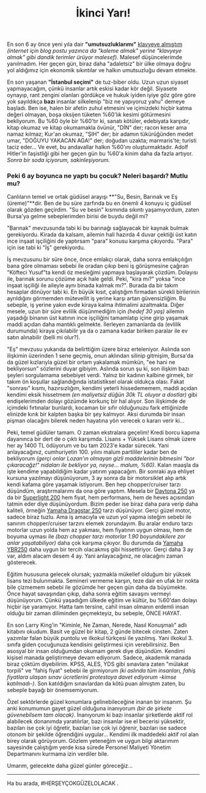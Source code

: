 ﻿---
layout: single
name: ikinci-yari
title: "İkinci Yarı!"
category: articles
---

En son 6 ay önce yeni yıla dair **"umutsuzluklarımı"** [klavyeye almıştım](https://aydinkabatas.github.io/articles/yeni-yila-girerken) *(internet için blog postu yazınca da "kaleme almak" yerine "klavyeye almak" gibi dandik terimler ürüyor malesef)*. Malesef düşüncelerimde yanılmadım. Her geçen gün, biraz daha "adaletsiz" bir ülke olmaya doğru yol aldığımız için ekonomik sıkıntılar ve halkın umutsuzluğu devam etmekte.

En son yaşanan **"İstanbul seçimi"** de tuz-biber oldu. Uzun uzun siyaset yapmayacağım, çünkü insanlar artık eskisi kadar kör değil. Siyasete oynayıp, rant zengini olanları gördükçe ve hukuk iyiden iyiye göz göre göre yok sayıldıkça **bazı** insanlar silkelenip "biz ne yapıyoruz yahu" demeye başladı. Ben ise, halen bir afetin zuhul etmesini ve içimizdeki hiçbir katma değeri olmayan, boşa oksijen tüketen %60'lık kesimi götürmesini bekliyorum. Bu %60 öyle bir %60'tır ki, sanatı kötüler, edebiyata karşıdır, kitap okumaz ve kitap okumamakla övünür, "DİN" der; racon keser ama namaz kılmaz; Kur'an okumaz, "ŞIH" der; bir adamın tükürüğünden medet umar, "DOĞUYU YAKACAN AGA!" der; doğudan uzakta; marmaris'te; turisti taciz eder... Ve evet, bu andavallar halkın %60'ını oluşturmaktadır. Adolf Hitler'in faşistliği gibi her geçen gün bu %60'a kinim daha da fazla artıyor.
*Sonra bir soda içiyorum, sakinleşiyorum.*

### Peki 6 ay boyunca ne yaptı bu çocuk? Neleri başardı? Mutlu mu?

Canlıların temel ve ortak güdüsel arayışı **"Su, Besin, Barınak ve Eş (üreme)"**dir. Ben de bu süre zarfında bu en önemli 4 konuyu iç güdüsel olarak gözden geçirdim. "Su ve besin" kısmında sıkıntı yaşamıyordum, zaten Bursa'ya gelme sebeplerimden birisi de buydu değil mi?

"Barınak" mevzusunda tabi ki bu barınağı sağlayacak bir kaynak bulmak gerekiyordu. Kirada da kalsam, ailemin hali hazırda 4 duvar çektiği üst katın ince inşaat işçiliğini de yaptırsam "para" konusu karşıma çıkıyordu. "Para" için ise tabi ki "İş" gerekiyordu.

İş mevzusunu bir süre önce, önce emlakçı olarak, daha sonra emlakçılığın bana göre olmaması sebebi ile oradan çıkıp beni iş görüşmesine çağıran "Köfteci Yusuf"ta kendi öz mesleğimi yapmaya başlayarak çözdüm. Dolayısı ile, barınak sorunu çözüme açık hale geldi. Peki, "kira mı?" yoksa "ince inşaat işçiliği ile aileyle aynı binada kalmak mı?". Burada da bir takım hesaplar dönüyor tabi ki. En büyük kısıt, çalıştığım firmadan sürekli birilerinin ayrıldığını görmemden mütevellit iş yerine karşı artan güvensizliğim. Bu sebeple, iş yerine yakın evde kiraya kalma ihtimalimi azaltmakta. Diğer mesele, uzun bir süre evlilik düşünmediğim için *(hedef 30 yaş)* ailemin yaşadığı binanın üst katının ince işçiliğini tamamlatıp içine girip yaşamak maddi açıdan daha mantıklı gelmekte. İlerleyen zamanlarda da (evlilik durumunda) kiraya çıkılabilir ya da o zamana kadar biriken paralar ile ev satın alınabilir (belli mi olur?).

"Eş" mevzusu yukarıda da belirttiğim üzere biraz erteleniyor. Aslında son ilişkimin üzerinden 1 sene geçmiş, onun aklından silinip gitmişim, Bursa'da da güzel kızlarıyla güzel bir ortam yakalamak mümkün, "ee hani ne bekliyorsun" sözlerini duyar gibiyim. Aslında sorun şu ki, son ilişkim bazı şeyleri sorgulamama sebebiyet verdi. Yalnız bir kadının kalbine girmek, bir takım ön koşullar sağlandığında istatistiksel olarak oldukça olası. Fakat "sonrası" kısmı, hazırsızlığım, kendimi yeterli hissedememem, maddi açıdan kendimi eksik hissetmem *(en maliyetsiz düğün 30k TL oluyor a dostlar)* gibi endişelerimden dolayı gözümde korkunç bir hal alıyor. Son ilişkimde de içimdeki fırtınalar bunlardı, kocaman bir sıfır olduğunuzu fark ettiğinizde elinizde kırık bir kalpten başka bir şey kalmıyor. Aksi durumda bir insan pişman olacağını bilerek neden hayatına yön verecek o kararı verir ki...

Peki, temel güdüler tamam. O zaman ekstralara geçelim! Kredi borcu kapıma dayanınca bir dert de o çıktı karşımda. Lisans + Yüksek Lisans olmak üzere her ay 1400 TL ödüyorum ve bu tam 2023'e kadar sürecek. Yani anlayacağınız, cumhuriyetin 100. yılını malum partililer kadar ben de bekliyorum *(gerçi onlar Lozan'ın olmayan gizli maddelerinin bitmesini "bor çıkaracağz!" nidaları ile bekliyor ya, neyse... malum, %60)*. Kalan maaşla da işte kendime yapabildiğim kadar yatırım yapacağım. Bir sonraki aya ehliyet kursuna yazılmayı düşünüyorum, 3 ay sonra da bir motorsiklet alıp artık kendi kafama göre yaşamak istiyorum. Ben hep chopper/cruiser tarzı düşündüm, araştırmalarımı da ona göre yaptım. Mesela bir [Daytona 250](http://i.hizliresim.com/j4r35r.png) ya da bir [Superlight 200](https://kubamotor.com.tr/wp-content/uploads/superlight-200-06.jpg) hem fiyat, hem performans, hem de heves açısından tatmin eder diye düşünüyordum. Bizim peder ise biraz daha para verip daha kaliteli, örneğin [Yamaha Dragstar 250](https://www.motorcular.com/files/1000x1000_img_-13-_1799179226.jpg) tarzı düşünüyor. Gerçi güzel motor, sadece biraz tuzlu. Ama iş amacıyla ve uzun yol yapma isteğim sebebi ile sanırım chopper/cruiser tarzını elemek zorundayım. Bu aralar enduro tarzı motorlar uzun yolda hem az yakması, hem fiyatının uygun olması, hem de boyuma uyması ile *(bazı chopper tarzı motorlar 1.90 boyundakilere zor anlar yaşatabiliyor)* daha çok karşıma çıkıyor. Bu durumda da [Yamaha YBR250](https://www.visordown.com/sites/default/files/styles/v2_large/public/7160.jpg?itok=F1Sn9XS7) daha uygun bir tercih olacakmış gibi hissettiriyor. Gerçi daha 3 ay var, aldım alacam desem 4 ay. Yani anlayacağınız, ne olacağını zaman gösterecek.

Eğitim hususuna gelecek olursak; yazmakla mükellef olduğum bir yüksek lisans tezi bulunmakta. Semineri vermeme karşın, teze dair en ufak bir nokta bile çizmemem sebebi ile gözümde her geçen gün daha da büyümekte. Önce hayat savaşından çıkıp, daha sonra eğitim savaşını vermeyi düşünüyorum. Çünkü yaşadığım ülkede eğitim ve kültür, bu %60'dan dolayı hiçbir işe yaramıyor. Hatta tam tersine, cahil insan olmanın erdemli insan olduğu bir zaman diliminden geçmekteyiz, bu sebeple, ÖNCE HAYAT.

En son Larry King'in "Kiminle, Ne Zaman, Nerede, Nasıl Konuşmalı" adlı kitabını okudum. Basit ve güzel bir kitap, 2 günde bitecek cinsten. Zaten yazımlar falan büyük puntolu ve ilkokul türkçesi ile yazılmış. Yani ilkokul 3. sınıfa giden çocuğunuza kendisini geliştirmesi için verebilirsiniz. Ben asosyal bir insan olduğumdan okumam gerek diye düşündüm. Kendimi kişisel manada geliştirmeye devam ediyorum. Sadece, akademik manada biraz çöktüm diyebilirim. KPSS, ALES, YDS gibi sınavlara zaten "mülakat torpili" ve "fahiş fiyat" sebebi ile girmiyorum *(ki aslında tüm insanları, fahiş fiyatlara ulaşan sınav ücretlerini protestoya davet ediyorum -kimse katılmadı-)*. Son katıldığım sınavlardan da kötü puan almıştım zaten, bu sebeple bayağı bir önemsemiyorum.

Özel sektörlerde güzel konumlara gelinebileceğine inanan bir insanım. Şu anki konumumun gayet güzel olduğuna inanıyorum *(bir de şirkete güvenebilsem tam olacak)*. İnanıyorum ki bazı insanlar şirketlerde aktif rol alabilecek donanımda yaratılırlar, bazı insanlar ise el becerisi yüksektir, bazıları ise çok iyi öğretir, bazıları ise çok iyi öğrenir, bazıları ise sadece otonom bir şekilde öğrendiğini uygular... Kendimi ilk maddedeki aktif rol alan birey olarak görüyorum. Gözlem yeteneğim ve uygun bilgi aktarımım sayesinde çalıştığım yerde kısa sürede Personel Maliyeti Yönetim Departmanını kurmama izin verdiler bile. 

Umarım, gelecekte daha güzel günler göreceğiz...

---

Ha bu arada, #HERŞEYÇOKGÜZELOLACAK .  